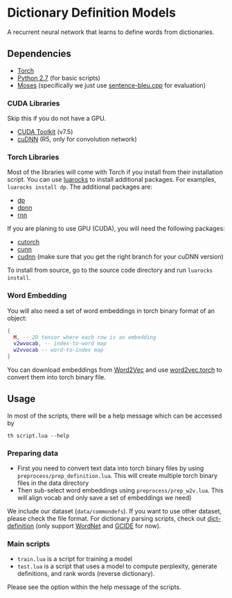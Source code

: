 # Dictionary Definition Models
A recurrent neural network that learns to define words from dictionaries.

## Dependencies
- [Torch](https://github.com/torch/torch7)
- [Python 2.7](https://www.python.org/) (for basic scripts)
- [Moses](http://www.statmt.org/moses/) (specifically we just use [sentence-bleu.cpp](https://github.com/moses-smt/mosesdecoder/blob/master/mert/sentence-bleu.cpp) for evaluation)

### CUDA Libraries
Skip this if you do not have a GPU.
- [CUDA Toolkit](https://developer.nvidia.com/cuda-toolkit) (v7.5)
- [cuDNN](https://developer.nvidia.com/cudnn) (R5, only for convolution network)

### Torch Libraries
Most of the libraries will come with Torch if you install from their installation script. You can use [luarocks](https://luarocks.org/) to install additional packages. For examples, ```luarocks install dp```. The additional packages are:
- [dp](https://github.com/nicholas-leonard/dp)
- [dpnn](https://github.com/Element-Research/dpnn)
- [rnn](https://github.com/Element-Research/rnn)

If you are planing to use GPU (CUDA), you will need the following packages:
- [cutorch](https://github.com/torch/cutorch)
- [cunn](https://github.com/torch/cunn)
- [cudnn](https://github.com/soumith/cudnn.torch) (make sure that you get the right branch for your cuDNN version)

To install from source, go to the source code directory and run ```luarocks install```.

### Word Embedding
You will also need a set of word embeddings in torch binary format of an object:
``` lua
{
  M, -- 2D tensor where each row is an embedding
  v2wvocab, -- index-to-word map
  w2vvocab -- word-to-index map
}
```
You can download embeddings from [Word2Vec](https://code.google.com/archive/p/word2vec/) and use [word2vec.torch](https://github.com/rotmanmi/word2vec.torch) to convert them into torch binary file.

## Usage

In most of the scripts, there will be a help message which can be accessed by

``` shell
th script.lua --help
```

### Preparing data
- First you need to convert text data into torch binary files by using ```preprocess/prep_definition.lua```. This will create multiple torch binary files in the data directory
- Then sub-select word embeddings using ```preprocess/prep_w2v.lua```. This will align vocab and only save a set of embeddings we need)

We include our dataset (```data/commondefs```). If you want to use other dataset, please check the file format. For dictionary parsing scripts, check out [dict-definition](https://github.com/NorThanapon/dict-definition) (only support [WordNet](https://wordnet.princeton.edu/) and [GCIDE](http://gcide.gnu.org.ua/) for now).

### Main scripts
- ```train.lua``` is a script for training a model
- ```test.lua``` is a script that uses a model to compute perplexity, generate definitions, and rank words (reverse dictionary).

Please see the option within the help message of the scripts.
